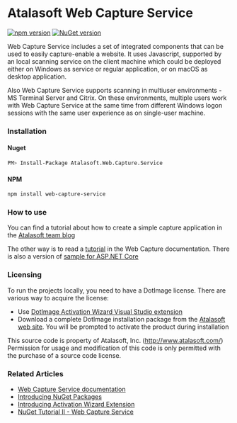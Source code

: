 # Atalasoft Web Capture Service
[![npm version](https://badge.fury.io/js/web-capture-service.svg)](https://badge.fury.io/js/web-capture-service)
[![NuGet version](https://badge.fury.io/nu/Atalasoft.Web.Capture.Service.svg)](https://badge.fury.io/nu/Atalasoft.Web.Capture.Service)

Web Capture Service includes a set of integrated components that can be used to easily capture-enable a website.
It uses Javascript, supported by an local scanning service on the client machine which 
could be deployed either on Windows as service or regular application, or on macOS as desktop application. 

Also Web Capture Service supports scanning in multiuser environments - MS Terminal Server and Citrix. On these environments, multiple users work with Web Capture Service at the same time from different Windows logon sessions with the same user experience as on single-user machine.

### Installation

#### Nuget
```bash
PM> Install-Package Atalasoft.Web.Capture.Service
```

#### NPM
```bash
npm install web-capture-service
```

### How to use
You can find a tutorial about how to create a simple capture application in the [Atalasoft team blog](http://atalasoft.github.io/2016/08/03/nuget-tutorial-wcs/)

The other way is to read a [tutorial](https://atalasoft.github.io/web-capture-service/tutorial-2-2-demo-application.html) in the Web Capture documentation.
There is also a version of [sample for ASP.NET Core](https://atalasoft.github.io/web-capture-service/tutorial-2-5-demo-application-aspnet-core.html)

### Licensing 

To run the projects locally, you need to have a DotImage license. There are various way to acquire the license:

 - Use [DotImage Activation Wizard Visual Studio extension](https://visualstudiogallery.msdn.microsoft.com/88ff07c9-fe68-48bd-bfdc-3fbc8a0ec1db)
 - Download a complete DotImage installation package from the [Atalasoft web site](https://atalasoft.com). You will be prompted to activate the product during installation

This source code is property of Atalasoft, Inc. (http://www.atalasoft.com/)  
Permission for usage and modification of this code is only permitted 
with the purchase of a source code license.

### Related Articles

 - [Web Capture Service documentation](https://atalasoft.github.io/web-capture-service/)
 - [Introducing NuGet Packages](http://atalasoft.github.io/2016/05/03/introducing-nuget/)
 - [Introducing Activation Wizard Extension](http://atalasoft.github.io/2016/05/14/introducing-activation-wizard-extension/) 
 - [NuGet Tutorial II - Web Capture Service](http://atalasoft.github.io/2016/08/03/nuget-tutorial-wcs/)
